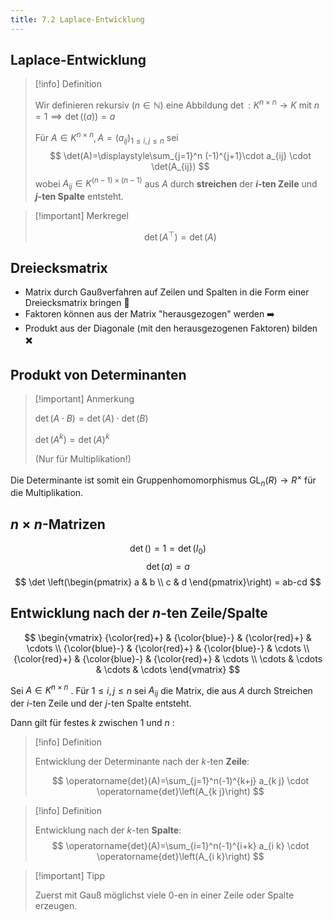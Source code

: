 ```yaml
---
title: 7.2 Laplace-Entwicklung
---
```


## Laplace-Entwicklung

> [!info] Definition 
> 
> Wir definieren rekursiv $(n\in \mathbb{N})$ eine Abbildung $\det: K^{n \times n} \to K$ mit $n=1 \implies \det((a))=a$
> 
> Für $A \in K^{n \times n}, A=(a_{ij})_{1\leq i,j\leq n}$ sei
> $$
> \det(A)=\displaystyle\sum_{j=1}^n (-1)^{j+1}\cdot a_{ij} \cdot \det(A_{ij})
> $$
> wobei $A_{ij}\in K^{(n-1)\times(n-1)}$ aus $A$ durch
> **streichen** der **$i$-ten Zeile** und **$j$-ten Spalte** entsteht.

> [!important] Merkregel
>
>  $$\det(A^\top)=\det(A)$$

## Dreiecksmatrix

- Matrix durch Gaußverfahren auf Zeilen und Spalten in die Form einer Dreiecksmatrix bringen 📐
- Faktoren können aus der Matrix "herausgezogen" werden ➡️
- Produkt aus der Diagonale (mit den herausgezogenen Faktoren) bilden ✖️

## Produkt von Determinanten

> [!important] Anmerkung
> 
> $\det(A\cdot B)=\det(A) \cdot \det(B)$
> 
> $\det(A^k)=\det(A)^k$
> 
> (Nur für Multiplikation!)

Die Determinante ist somit ein Gruppenhomomorphismus $\operatorname{GL}_{n}(R)\to R^\times$ für die Multiplikation.

## $n\times n$-Matrizen

$$
\det()=1=\det(I_{0})
$$
$$
\det(a)=a
$$
$$
\det \left(\begin{pmatrix}
a & b \\
c & d
\end{pmatrix}\right) = ab-cd
$$

## Entwicklung nach der $n$-ten Zeile/Spalte

$$
\begin{vmatrix} 
{\color{red}+} & {\color{blue}-} & {\color{red}+} & \cdots \\  
{\color{blue}-} & {\color{red}+} & {\color{blue}-} & \cdots \\ 
{\color{red}+} & {\color{blue}-} & {\color{red}+} & \cdots \\
\cdots & \cdots & \cdots & \cdots 
\end{vmatrix}
$$

Sei $A \in K^{n \times n}$ . Für $1 \leq i, j \leq n$ sei $A_{i j}$ die Matrix, die aus $A$ durch Streichen der $i$-ten Zeile und der $j$-ten Spalte entsteht. 

Dann gilt für festes $k$ zwischen 1 und $n$ :

> [!info] Definition 
> 
> Entwicklung der Determinante nach der $k$-ten **Zeile**:
> 
> $$
> \operatorname{det}(A)=\sum_{j=1}^n(-1)^{k+j} a_{k j} \cdot \operatorname{det}\left(A_{k j}\right)
> $$

> [!info] Definition 
> 
> Entwicklung nach der $k$-ten **Spalte**:
> $$
> \operatorname{det}(A)=\sum_{i=1}^n(-1)^{i+k} a_{i k} \cdot \operatorname{det}\left(A_{i k}\right)
> $$

> [!important] Tipp
> 
> Zuerst mit Gauß möglichst viele $0$-en in einer Zeile oder Spalte erzeugen.